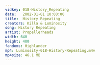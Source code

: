 ```yaml
---
vidkey: 018-History_Repeating
date:   2002-01-01 10:00:00
title:  History Repeating
creators: Killa & Luminosity
song: History Repeating
artist: Propellerheads
width: 640
height: 480
fandoms: Highlander
mp4: Luminosity-018-History-Repeating.m4v
mp4size: 46.1 MB
---
```


  <div>
  
  </div>
  